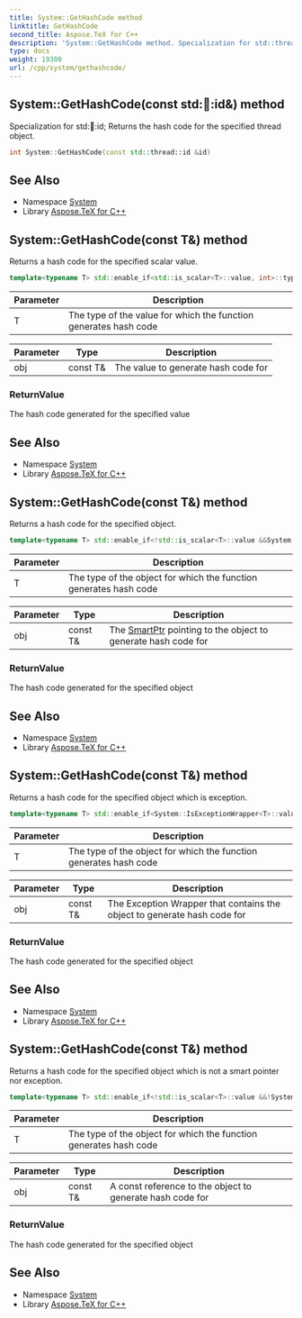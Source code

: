 ```yaml
---
title: System::GetHashCode method
linktitle: GetHashCode
second_title: Aspose.TeX for C++
description: 'System::GetHashCode method. Specialization for std::thread::id; Returns the hash code for the specified thread object in C++.'
type: docs
weight: 19300
url: /cpp/system/gethashcode/
---
```

## System::GetHashCode(const std::thread::id\&) method


Specialization for std::thread::id; Returns the hash code for the specified thread object.

```cpp
int System::GetHashCode(const std::thread::id &id)
```

## See Also

* Namespace [System](../)
* Library [Aspose.TeX for C++](../../)
## System::GetHashCode(const T\&) method


Returns a hash code for the specified scalar value.

```cpp
template<typename T> std::enable_if<std::is_scalar<T>::value, int>::type System::GetHashCode(const T &obj)
```


| Parameter | Description |
| --- | --- |
| T | The type of the value for which the function generates hash code |

| Parameter | Type | Description |
| --- | --- | --- |
| obj | const T\& | The value to generate hash code for |

### ReturnValue

The hash code generated for the specified value

## See Also

* Namespace [System](../)
* Library [Aspose.TeX for C++](../../)
## System::GetHashCode(const T\&) method


Returns a hash code for the specified object.

```cpp
template<typename T> std::enable_if<!std::is_scalar<T>::value &&System::IsSmartPtr<T>::value, int>::type System::GetHashCode(const T &obj)
```


| Parameter | Description |
| --- | --- |
| T | The type of the object for which the function generates hash code |

| Parameter | Type | Description |
| --- | --- | --- |
| obj | const T\& | The [SmartPtr](../smartptr/) pointing to the object to generate hash code for |

### ReturnValue

The hash code generated for the specified object

## See Also

* Namespace [System](../)
* Library [Aspose.TeX for C++](../../)
## System::GetHashCode(const T\&) method


Returns a hash code for the specified object which is exception.

```cpp
template<typename T> std::enable_if<System::IsExceptionWrapper<T>::value, int>::type System::GetHashCode(const T &obj)
```


| Parameter | Description |
| --- | --- |
| T | The type of the object for which the function generates hash code |

| Parameter | Type | Description |
| --- | --- | --- |
| obj | const T\& | The Exception Wrapper that contains the object to generate hash code for |

### ReturnValue

The hash code generated for the specified object

## See Also

* Namespace [System](../)
* Library [Aspose.TeX for C++](../../)
## System::GetHashCode(const T\&) method


Returns a hash code for the specified object which is not a smart pointer nor exception.

```cpp
template<typename T> std::enable_if<!std::is_scalar<T>::value &&!System::IsSmartPtr<T>::value &&!System::IsExceptionWrapper<T>::value, int>::type System::GetHashCode(const T &obj)
```


| Parameter | Description |
| --- | --- |
| T | The type of the object for which the function generates hash code |

| Parameter | Type | Description |
| --- | --- | --- |
| obj | const T\& | A const reference to the object to generate hash code for |

### ReturnValue

The hash code generated for the specified object

## See Also

* Namespace [System](../)
* Library [Aspose.TeX for C++](../../)
